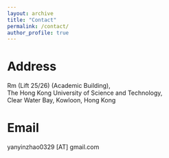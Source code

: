```yaml
---
layout: archive
title: "Contact"
permalink: /contact/
author_profile: true
---
```

# Address
Rm  (Lift 25/26) (Academic Building),<br>
The Hong Kong University of Science and Technology,<br>
Clear Water Bay, Kowloon, Hong Kong
<br>
# Email
yanyinzhao0329 [AT] gmail.com
